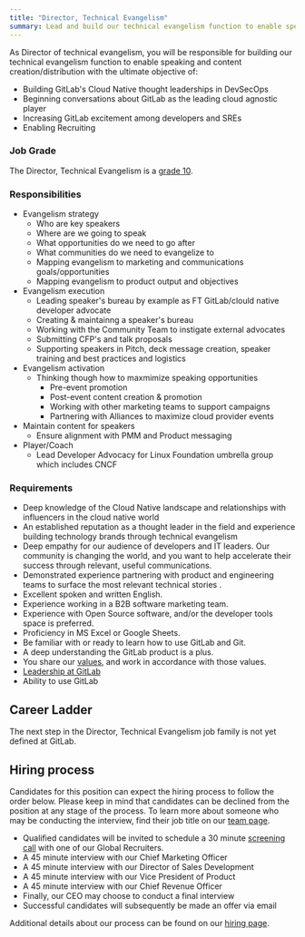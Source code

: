 ```yaml
---
title: "Director, Technical Evangelism"
summary: Lead and build our technical evangelism function to enable speaking and content creation/distribution.
---
```


As Director of technical evangelism, you will be responsible for building our technical evangelism function to enable speaking and content creation/distribution with the ultimate objective of:

- Building GitLab's Cloud Native thought leaderships in DevSecOps
- Beginning conversations about GitLab as the leading cloud agnostic player
- Increasing GitLab excitement among developers and SREs
- Enabling Recruiting

### Job Grade

The Director, Technical Evangelism is a [grade 10](/handbook/total-rewards/compensation/compensation-calculator/#gitlab-job-grades).

### Responsibilities

- Evangelism strategy
  - Who are key speakers
  - Where are we going to speak
  - What opportunities do we need to go after
  - What communities do we need to evangelize to
  - Mapping evangelism to marketing and communications goals/opportunities
  - Mapping evangelism to product output and objectives
- Evangelism execution
  - Leading speaker's bureau by example as FT GitLab/clould native developer advocate
  - Creating & maintainng a speaker's bureau
  - Working with the Community Team to instigate external advocates
  - Submitting CFP's and talk proposals
  - Supporting speakers in Pitch, deck message creation, speaker training and best practices and logistics
- Evangelism activation
  - Thinking though how to maxmimize speaking opportunities
    - Pre-event promotion
    - Post-event content creation & promotion
    - Working with other marketing teams to support campaigns
    - Partnering with Alliances to maximize cloud provider events
- Maintain content for speakers
  - Ensure alignment with PMM and Product messaging
- Player/Coach
  - Lead Developer Advocacy for Linux Foundation umbrella group which includes CNCF

### Requirements

- Deep knowledge of the Cloud Native landscape and relationships with influencers in the cloud native world
- An established reputation as a thought leader in the field and experience building technology brands through technical evangelism
- Deep empathy for our audience of developers and IT leaders. Our community is changing the world, and you want to help accelerate their success through relevant, useful communications.
- Demonstrated experience partnering with product and engineering teams to surface the most relevant technical stories .
- Excellent spoken and written English.
- Experience working in a B2B software marketing team.
- Experience with Open Source software, and/or the developer tools space is preferred.
- Proficiency in MS Excel or Google Sheets.
- Be familiar with or ready to learn how to use GitLab and Git.
- A deep understanding the GitLab product is a plus.
- You share our [values](/handbook/values/), and work in accordance with those values.
- [Leadership at GitLab](/handbook/company/structure/#director-group)
- Ability to use GitLab

## Career Ladder

The next step in the Director, Technical Evangelism job family is not yet defined at GitLab.

## Hiring process

Candidates for this position can expect the hiring process to follow the order below. Please keep in mind that candidates can be declined from the position at any stage of the process. To learn more about someone who may be conducting the interview, find their job title on our [team page](/handbook/company/team/).

- Qualified candidates will be invited to schedule a 30 minute [screening call](/handbook/hiring/interviewing/#conducting-a-screening-call) with one of our Global Recruiters.
- A 45 minute interview with our Chief Marketing Officer
- A 45 minute interview with our Director of Sales Development
- A 45 minute interview with our Vice President of Product
- A 45 minute interview with our Chief Revenue Officer
- Finally, our CEO may choose to conduct a final interview
- Successful candidates will subsequently be made an offer via email

Additional details about our process can be found on our [hiring page](/handbook/hiring/).
